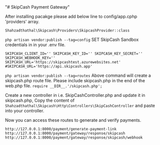 "# SkipCash Payment Gateway"

After installing pacakge please add below line  to config/app.cphp 'providers' array.

`Shahzadthathal\Skipcash\Providers\SkipcashProvider::class`


`php artisan vendor:publish --tag=config`
SET SkipCash Sandbox credentials in in your .env file.

`SKIPCASH_CLIENT_ID=''
SKIPCASH_KEY_ID=''
SKIPCASH_KEY_SECRET=''
SKIPCASH_WEBHOOK_KEY=''
SKIPCASH_URL='https://skipcashtest.azurewebsites.net'
#SKIPCASH_URL='https://api.skipcash.app'`

`php artisan vendor:publish --tag=routes`
Above command will create a skipcash.php route file.
Please include skipcash.php in the end of the web.php file.
`require __DIR__.'/skipcash.php';`

Create a new controller in i.e. SkipCashController.php and update it in skipcash.php,
Copy the content of `Shahzadthathal\Skipcash\Http\Controllers\SkipCashController` and paste into your controller.

Now you can access these routes to generate and verify payments.

`http://127.0.0.1:8000/payment/generate-payment-link`
`http://127.0.0.1:8000/payment/gateway/response/skipcash`
`http://127.0.0.1:8000/payment/gateway/response/skipcash/webhook`